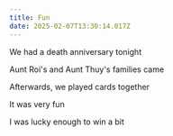 ```yaml
---
title: Fun
date: 2025-02-07T13:30:14.017Z
---
```


We had a death anniversary tonight

Aunt Roi's and Aunt Thuy's families came

Afterwards, we played cards together

It was very fun

I was lucky enough to win a bit

